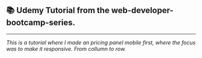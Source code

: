 ## :books: Udemy Tutorial from the web-developer-bootcamp-series.
----

*This is a tutorial where I made an pricing panel mobile first,
where the focus was to make it responsive. From collumn to row.*
